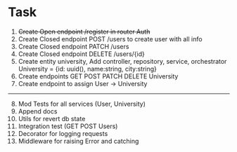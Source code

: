 # Task
1. ~~Create Open endpoint /register in router Auth~~
2. Create Closed endpoint POST /users to create user with all info
3. Create Closed endpoint PATCH /users 
4. Create Closed endpoint DELETE /users/{id}
5. Create entity university, Add controller, repository, service, orchestrator
University = {id: uuid(), name:string, city:string}
6. Create endpoints GET POST PATCH DELETE University
7. Create endpoint to assign User -> University
----
8. Mod Tests for all services (User, University)
9. Append docs
10. Utils for revert db state
11. Integration test (GET POST Users)
12. Decorator for logging requests
13. Middleware for raising Error and catching

